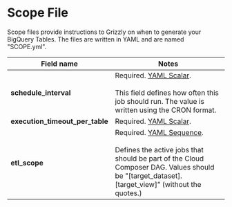 # Scope File
Scope files provide instructions to Grizzly on when to generate your BigQuery Tables. The files are written in YAML and are named "SCOPE.yml".

| Field name | Notes |
|------------|-------|
| **schedule_interval** | Required. [YAML Scalar](https://www.javatpoint.com/yaml-scalars). <br><br> This field defines how often this job should run. The value is written using the CRON format. |
| **execution_timeout_per_table** | Required. [YAML Scalar](https://www.javatpoint.com/yaml-scalars).
| **etl_scope** | Required. [YAML Sequence](https://www.javatpoint.com/yaml-sequence). <br><br> Defines the active jobs that should be part of the Cloud Composer DAG. Values should be "[target_dataset].[target_view]” (without the quotes.)

